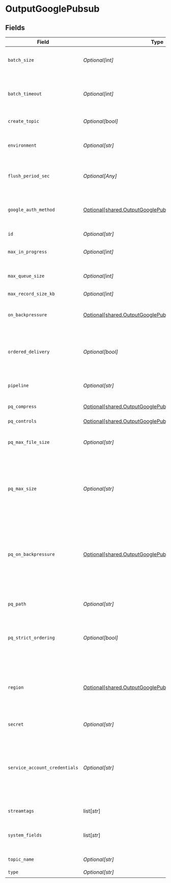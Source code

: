 # OutputGooglePubsub


## Fields

| Field                                                                                                                                                                                                                                                                                                             | Type                                                                                                                                                                                                                                                                                                              | Required                                                                                                                                                                                                                                                                                                          | Description                                                                                                                                                                                                                                                                                                       |
| ----------------------------------------------------------------------------------------------------------------------------------------------------------------------------------------------------------------------------------------------------------------------------------------------------------------- | ----------------------------------------------------------------------------------------------------------------------------------------------------------------------------------------------------------------------------------------------------------------------------------------------------------------- | ----------------------------------------------------------------------------------------------------------------------------------------------------------------------------------------------------------------------------------------------------------------------------------------------------------------- | ----------------------------------------------------------------------------------------------------------------------------------------------------------------------------------------------------------------------------------------------------------------------------------------------------------------- |
| `batch_size`                                                                                                                                                                                                                                                                                                      | *Optional[int]*                                                                                                                                                                                                                                                                                                   | :heavy_minus_sign:                                                                                                                                                                                                                                                                                                | The maximum number of items the Google API should batch before it sends them to the topic.                                                                                                                                                                                                                        |
| `batch_timeout`                                                                                                                                                                                                                                                                                                   | *Optional[int]*                                                                                                                                                                                                                                                                                                   | :heavy_minus_sign:                                                                                                                                                                                                                                                                                                | The maximum amount of time, in milliseconds, that the Google API should wait to send a batch (if the Batch size is not reached).                                                                                                                                                                                  |
| `create_topic`                                                                                                                                                                                                                                                                                                    | *Optional[bool]*                                                                                                                                                                                                                                                                                                  | :heavy_minus_sign:                                                                                                                                                                                                                                                                                                | If enabled, create topic if it does not exist.                                                                                                                                                                                                                                                                    |
| `environment`                                                                                                                                                                                                                                                                                                     | *Optional[str]*                                                                                                                                                                                                                                                                                                   | :heavy_minus_sign:                                                                                                                                                                                                                                                                                                | Optionally, enable this config only on a specified Git branch. If empty, will be enabled everywhere.                                                                                                                                                                                                              |
| `flush_period_sec`                                                                                                                                                                                                                                                                                                | *Optional[Any]*                                                                                                                                                                                                                                                                                                   | :heavy_minus_sign:                                                                                                                                                                                                                                                                                                | Maximum time to wait before sending a batch (when Max batch size is not reached).                                                                                                                                                                                                                                 |
| `google_auth_method`                                                                                                                                                                                                                                                                                              | [Optional[shared.OutputGooglePubsubAuthenticationMethod]](undefined/models/shared/outputgooglepubsubauthenticationmethod.md)                                                                                                                                                                                      | :heavy_minus_sign:                                                                                                                                                                                                                                                                                                | Google authentication method. Choose Auto to use environment variables PUBSUB_PROJECT and PUBSUB_CREDENTIALS..                                                                                                                                                                                                    |
| `id`                                                                                                                                                                                                                                                                                                              | *Optional[str]*                                                                                                                                                                                                                                                                                                   | :heavy_minus_sign:                                                                                                                                                                                                                                                                                                | Unique ID for this output                                                                                                                                                                                                                                                                                         |
| `max_in_progress`                                                                                                                                                                                                                                                                                                 | *Optional[int]*                                                                                                                                                                                                                                                                                                   | :heavy_minus_sign:                                                                                                                                                                                                                                                                                                | The maximum number of in-progress API requests before backpressure is applied.                                                                                                                                                                                                                                    |
| `max_queue_size`                                                                                                                                                                                                                                                                                                  | *Optional[int]*                                                                                                                                                                                                                                                                                                   | :heavy_minus_sign:                                                                                                                                                                                                                                                                                                | Maximum number of queued batches before blocking.                                                                                                                                                                                                                                                                 |
| `max_record_size_kb`                                                                                                                                                                                                                                                                                              | *Optional[int]*                                                                                                                                                                                                                                                                                                   | :heavy_minus_sign:                                                                                                                                                                                                                                                                                                | Maximum size (KB) of batches to send.                                                                                                                                                                                                                                                                             |
| `on_backpressure`                                                                                                                                                                                                                                                                                                 | [Optional[shared.OutputGooglePubsubBackpressureBehavior]](undefined/models/shared/outputgooglepubsubbackpressurebehavior.md)                                                                                                                                                                                      | :heavy_minus_sign:                                                                                                                                                                                                                                                                                                | Whether to block, drop, or queue events when all receivers are exerting backpressure.                                                                                                                                                                                                                             |
| `ordered_delivery`                                                                                                                                                                                                                                                                                                | *Optional[bool]*                                                                                                                                                                                                                                                                                                  | :heavy_minus_sign:                                                                                                                                                                                                                                                                                                | If enabled, send events in the order they were added to the queue. For this to work correctly, the process receiving events must have ordering enabled.                                                                                                                                                           |
| `pipeline`                                                                                                                                                                                                                                                                                                        | *Optional[str]*                                                                                                                                                                                                                                                                                                   | :heavy_minus_sign:                                                                                                                                                                                                                                                                                                | Pipeline to process data before sending out to this output.                                                                                                                                                                                                                                                       |
| `pq_compress`                                                                                                                                                                                                                                                                                                     | [Optional[shared.OutputGooglePubsubCompression]](undefined/models/shared/outputgooglepubsubcompression.md)                                                                                                                                                                                                        | :heavy_minus_sign:                                                                                                                                                                                                                                                                                                | Codec to use to compress the persisted data.                                                                                                                                                                                                                                                                      |
| `pq_controls`                                                                                                                                                                                                                                                                                                     | [Optional[shared.OutputGooglePubsubPqControls]](undefined/models/shared/outputgooglepubsubpqcontrols.md)                                                                                                                                                                                                          | :heavy_minus_sign:                                                                                                                                                                                                                                                                                                | N/A                                                                                                                                                                                                                                                                                                               |
| `pq_max_file_size`                                                                                                                                                                                                                                                                                                | *Optional[str]*                                                                                                                                                                                                                                                                                                   | :heavy_minus_sign:                                                                                                                                                                                                                                                                                                | The maximum size to store in each queue file before closing and optionally compressing (KB, MB, etc.).                                                                                                                                                                                                            |
| `pq_max_size`                                                                                                                                                                                                                                                                                                     | *Optional[str]*                                                                                                                                                                                                                                                                                                   | :heavy_minus_sign:                                                                                                                                                                                                                                                                                                | The maximum amount of disk space the queue is allowed to consume. Once reached, the system stops queueing and applies the fallback Queue-full behavior. Enter a numeral with units of KB, MB, etc.                                                                                                                |
| `pq_on_backpressure`                                                                                                                                                                                                                                                                                              | [Optional[shared.OutputGooglePubsubQueueFullBehavior]](undefined/models/shared/outputgooglepubsubqueuefullbehavior.md)                                                                                                                                                                                            | :heavy_minus_sign:                                                                                                                                                                                                                                                                                                | Whether to block or drop events when the queue is exerting backpressure (full capacity or low disk). 'Block' is the same behavior as non-PQ blocking. 'Drop new data' throws away incoming data, while leaving the contents of the PQ unchanged.                                                                  |
| `pq_path`                                                                                                                                                                                                                                                                                                         | *Optional[str]*                                                                                                                                                                                                                                                                                                   | :heavy_minus_sign:                                                                                                                                                                                                                                                                                                | The location for the persistent queue files. To this field's value, the system will append: /<worker-id>/<output-id>.                                                                                                                                                                                             |
| `pq_strict_ordering`                                                                                                                                                                                                                                                                                              | *Optional[bool]*                                                                                                                                                                                                                                                                                                  | :heavy_minus_sign:                                                                                                                                                                                                                                                                                                | Toggle this off to forward new events to receiver(s) before queue is flushed. Otherwise, default drain behavior is FIFO (first in, first out).                                                                                                                                                                    |
| `region`                                                                                                                                                                                                                                                                                                          | [Optional[shared.OutputGooglePubsubRegion]](undefined/models/shared/outputgooglepubsubregion.md)                                                                                                                                                                                                                  | :heavy_minus_sign:                                                                                                                                                                                                                                                                                                | Region to publish messages to. Select 'default' to allow Google to auto-select the nearest region. When using ordered delivery, the selected region must be allowed by message storage policy.                                                                                                                    |
| `secret`                                                                                                                                                                                                                                                                                                          | *Optional[str]*                                                                                                                                                                                                                                                                                                   | :heavy_minus_sign:                                                                                                                                                                                                                                                                                                | Select (or create) a stored text secret                                                                                                                                                                                                                                                                           |
| `service_account_credentials`                                                                                                                                                                                                                                                                                     | *Optional[str]*                                                                                                                                                                                                                                                                                                   | :heavy_minus_sign:                                                                                                                                                                                                                                                                                                | Contents of service account credentials (JSON keys) file downloaded from Google Cloud. To upload a file, click the upload button at this field's upper right. As an alternative, you can use environment variables (see [here](https://googleapis.dev/ruby/google-cloud-pubsub/latest/file.AUTHENTICATION.html)). |
| `streamtags`                                                                                                                                                                                                                                                                                                      | list[*str*]                                                                                                                                                                                                                                                                                                       | :heavy_minus_sign:                                                                                                                                                                                                                                                                                                | Add tags for filtering and grouping in @{product}.                                                                                                                                                                                                                                                                |
| `system_fields`                                                                                                                                                                                                                                                                                                   | list[*str*]                                                                                                                                                                                                                                                                                                       | :heavy_minus_sign:                                                                                                                                                                                                                                                                                                | Set of fields to automatically add to events using this output. E.g.: cribl_pipe, c*. Wildcards supported.                                                                                                                                                                                                        |
| `topic_name`                                                                                                                                                                                                                                                                                                      | *Optional[str]*                                                                                                                                                                                                                                                                                                   | :heavy_check_mark:                                                                                                                                                                                                                                                                                                | ID of the topic to send events to.                                                                                                                                                                                                                                                                                |
| `type`                                                                                                                                                                                                                                                                                                            | *Optional[str]*                                                                                                                                                                                                                                                                                                   | :heavy_check_mark:                                                                                                                                                                                                                                                                                                | N/A                                                                                                                                                                                                                                                                                                               |